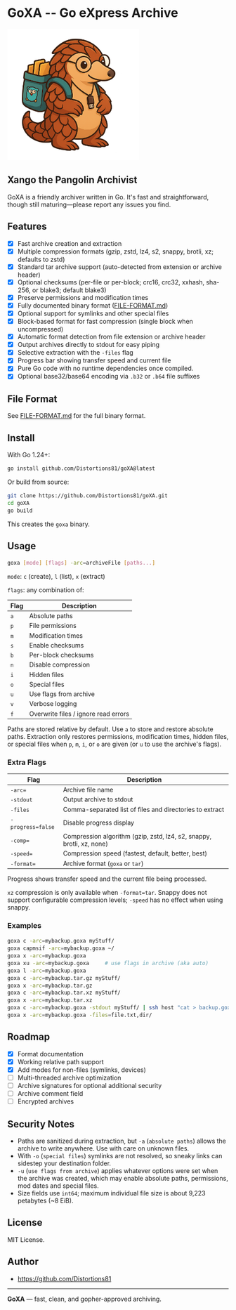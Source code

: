 # GoXA -- Go eXpress Archive
<img src="https://github.com/Distortions81/goXA/blob/main/Xango.png?raw=true" alt="Xango the Archivist" width="300"/>

## Xango the Pangolin Archivist
GoXA is a friendly archiver written in Go. It's fast and straightforward, though still maturing—please report any issues you find.

## Features

- [x] Fast archive creation and extraction
- [x] Multiple compression formats (gzip, zstd, lz4, s2, snappy, brotli, xz; defaults to zstd)
- [x] Standard tar archive support (auto-detected from extension or archive header)
- [x] Optional checksums (per-file or per-block; crc16, crc32, xxhash, sha-256, or blake3; default blake3)
- [x] Preserve permissions and modification times
- [x] Fully documented binary format ([FILE-FORMAT.md](FILE-FORMAT.md))
- [x] Optional support for symlinks and other special files
- [x] Block-based format for fast compression (single block when uncompressed)
- [x] Automatic format detection from file extension or archive header
- [x] Output archives directly to stdout for easy piping
- [x] Selective extraction with the `-files` flag
- [x] Progress bar showing transfer speed and current file
- [x] Pure Go code with no runtime dependencies once compiled.
- [x] Optional base32/base64 encoding via `.b32` or `.b64` file suffixes

## File Format

See [FILE-FORMAT.md](FILE-FORMAT.md) for the full binary format.

## Install

With Go 1.24+:

```bash
go install github.com/Distortions81/goXA@latest
```

Or build from source:

```bash
git clone https://github.com/Distortions81/goXA.git
cd goXA
go build
```

This creates the `goxa` binary.

## Usage

```bash
goxa [mode] [flags] -arc=archiveFile [paths...]
```

`mode`: `c` (create), `l` (list), `x` (extract)

`flags`: any combination of:

| Flag | Description |
|------|-------------|
| `a` | Absolute paths |
| `p` | File permissions |
| `m` | Modification times |
| `s` | Enable checksums |
| `b` | Per-block checksums |
| `n` | Disable compression |
| `i` | Hidden files |
| `o` | Special files |
| `u` | Use flags from archive |
| `v` | Verbose logging |
| `f` | Overwrite files / ignore read errors |

Paths are stored relative by default. Use `a` to store and restore absolute paths. Extraction only restores permissions, modification times, hidden files, or special files when `p`, `m`, `i`, or `o` are given (or `u` to use the archive's flags).

### Extra Flags

| Flag | Description |
|------|-------------|
| `-arc=` | Archive file name |
| `-stdout` | Output archive to stdout |
| `-files` | Comma-separated list of files and directories to extract |
| `-progress=false` | Disable progress display |
| `-comp=` | Compression algorithm (gzip, zstd, lz4, s2, snappy, brotli, xz, none) |
| `-speed=` | Compression speed (fastest, default, better, best) |
| `-format=` | Archive format (`goxa` or `tar`) |

Progress shows transfer speed and the current file being processed.

`xz` compression is only available when `-format=tar`.
Snappy does not support configurable compression levels; `-speed` has no effect when using snappy.

### Examples

```bash
goxa c -arc=mybackup.goxa myStuff/
goxa capmsif -arc=mybackup.goxa ~/
goxa x -arc=mybackup.goxa
goxa xu -arc=mybackup.goxa     # use flags in archive (aka auto)
goxa l -arc=mybackup.goxa
goxa c -arc=mybackup.tar.gz myStuff/
goxa x -arc=mybackup.tar.gz
goxa c -arc=mybackup.tar.xz myStuff/
goxa x -arc=mybackup.tar.xz
goxa c -arc=mybackup.goxa -stdout myStuff/ | ssh host "cat > backup.goxa"
goxa x -arc=mybackup.goxa -files=file.txt,dir/
```

## Roadmap

- [x] Format documentation
- [x] Working relative path support
- [x] Add modes for non-files (symlinks, devices)
- [ ] Multi-threaded archive optimization
- [ ] Archive signatures for optional additional security
- [ ] Archive comment field
- [ ] Encrypted archives

## Security Notes

- Paths are sanitized during extraction, but `-a` (`absolute paths`) allows the archive to write anywhere. Use with care on unknown files.
- With `-o` (`special files`) symlinks are not resolved, so sneaky links can sidestep your destination folder.
- `-u` (`use flags from archive`) applies whatever options were set when the archive was created, which may enable absolute paths, permissions, mod dates and special files.
- Size fields use `int64`; maximum individual file size is about 9,223 petabytes (~8&nbsp;EiB).

## License

MIT License.

## Author

- https://github.com/Distortions81

---

**GoXA** — fast, clean, and gopher-approved archiving.
